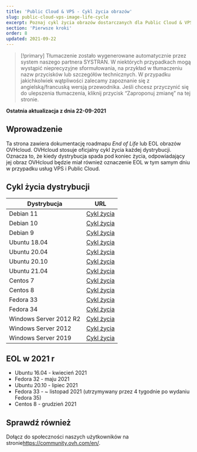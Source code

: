 ```yaml
---
title: 'Public Cloud & VPS - Cykl życia obrazów'
slug: public-cloud-vps-image-life-cycle
excerpt: Poznaj cykl życia obrazów dostarczanych dla Public Cloud & VPS
section: 'Pierwsze kroki'
order: 8
updated: 2021-09-22
---
```


> [!primary]
> Tłumaczenie zostało wygenerowane automatycznie przez system naszego partnera SYSTRAN. W niektórych przypadkach mogą wystąpić nieprecyzyjne sformułowania, na przykład w tłumaczeniu nazw przycisków lub szczegółów technicznych. W przypadku jakichkolwiek wątpliwości zalecamy zapoznanie się z angielską/francuską wersją przewodnika. Jeśli chcesz przyczynić się do ulepszenia tłumaczenia, kliknij przycisk “Zaproponuj zmianę” na tej stronie.
>

**Ostatnia aktualizacja z dnia 22-09-2021**

## Wprowadzenie

Ta strona zawiera dokumentację roadmapu *End of Life* lub EOL obrazów OVHcloud. OVHcloud stosuje oficjalny cykl życia każdej dystrybucji. Oznacza to, że kiedy dystrybucja spada pod koniec życia, odpowiadający jej obraz OVHcloud będzie miał również oznaczenie EOL w tym samym dniu w przypadku usług VPS i Public Cloud.

## Cykl życia dystrybucji

| Dystrybucja                  | URL                                                                                       |
| ----------------------------- | ----------------------------------------------------------------------------------------- |
| Debian 11                     | [Cykl życia](https://wiki.debian.org/DebianReleases)                                      |
| Debian 10                     | [Cykl życia](https://wiki.debian.org/DebianReleases)                                      |
| Debian 9                      | [Cykl życia](https://wiki.debian.org/DebianReleases)                                      |
| Ubuntu 18.04                  | [Cykl życia](https://wiki.ubuntu.com/Releases)                                            |
| Ubuntu 20.04                  | [Cykl życia](https://wiki.ubuntu.com/Releases)                                            |
| Ubuntu 20.10                  | [Cykl życia](https://wiki.ubuntu.com/Releases)                                            |
| Ubuntu 21.04                  | [Cykl życia](https://wiki.ubuntu.com/Releases)                                            |
| Centos 7                      | [Cykl życia](https://wiki.centos.org/About/Product)                                       |
| Centos 8                      | [Cykl życia](https://wiki.centos.org/About/Product)                                       |
| Fedora 33                     | [Cykl życia](https://fedoraproject.org/wiki/Fedora_Release_Life_Cycle)                    |
| Fedora 34                     | [Cykl życia](https://fedoraproject.org/wiki/Fedora_Release_Life_Cycle)                    |
| Windows Server 2012 R2        | [Cykl życia](https://docs.microsoft.com/en-us/lifecycle/products/windows-server-2012-r2)  |
| Windows Server 2012           | [Cykl życia](https://docs.microsoft.com/en-us/lifecycle/products/windows-server-2016)     |
| Windows Server 2019           | [Cykl życia](https://docs.microsoft.com/en-us/lifecycle/products/windows-server-2019)     |

## EOL w 2021 r

- Ubuntu 16.04 - kwiecień 2021
- Fedora 32 - maju 2021
- Ubuntu 20.10 - lipiec 2021
- Fedora 33 - ~ listopad 2021 (utrzymywany przez 4 tygodnie po wydaniu Fedora 35)
- Centos 8 - grudzień 2021

## Sprawdź również

Dołącz do społeczności naszych użytkowników na stronie<https://community.ovh.com/en/>.
